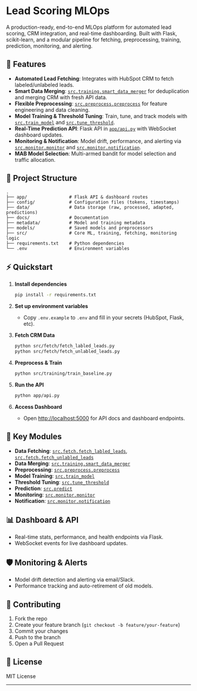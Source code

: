 # Lead Scoring MLOps

A production-ready, end-to-end MLOps platform for automated lead scoring, CRM integration, and real-time dashboarding. Built with Flask, scikit-learn, and a modular pipeline for fetching, preprocessing, training, prediction, monitoring, and alerting.

## 🚀 Features

- **Automated Lead Fetching**: Integrates with HubSpot CRM to fetch labeled/unlabeled leads.
- **Smart Data Merging**: [`src.training.smart_data_merger`](src/training/smart_data_merger.py) for deduplication and merging CRM with fresh API data.
- **Flexible Preprocessing**: [`src.preprocess.preprocess`](src/preprocess/preprocess.py) for feature engineering and data cleaning.
- **Model Training & Threshold Tuning**: Train, tune, and track models with [`src.train_model`](src/train_model.py) and [`src.tune_threshold`](src/tune_threshold.py).
- **Real-Time Prediction API**: Flask API in [`app/api.py`](app/api.py) with WebSocket dashboard updates.
- **Monitoring & Notification**: Model drift, performance, and alerting via [`src.monitor.monitor`](src/monitor/monitor.py) and [`src.monitor.notification`](src/monitor/notification.py).
- **MAB Model Selection**: Multi-armed bandit for model selection and traffic allocation.

## 📁 Project Structure

```
.
├── app/                # Flask API & dashboard routes
├── config/             # Configuration files (tokens, timestamps)
├── data/               # Data storage (raw, processed, adapted, predictions)
├── docs/               # Documentation
├── metadata/           # Model and training metadata
├── models/             # Saved models and preprocessors
├── src/                # Core ML, training, fetching, monitoring logic
├── requirements.txt    # Python dependencies
└── .env                # Environment variables
```

## ⚡️ Quickstart

1. **Install dependencies**

   ```sh
   pip install -r requirements.txt
   ```

2. **Set up environment variables**

   - Copy `.env.example` to `.env` and fill in your secrets (HubSpot, Flask, etc).

3. **Fetch CRM Data**

   ```sh
   python src/fetch/fetch_labled_leads.py
   python src/fetch/fetch_unlabled_leads.py
   ```

4. **Preprocess & Train**

   ```sh
   python src/training/train_baseline.py
   ```

5. **Run the API**

   ```sh
   python app/api.py
   ```

6. **Access Dashboard**
   - Open [http://localhost:5000](http://localhost:5000) for API docs and dashboard endpoints.

## 🧩 Key Modules

- **Data Fetching**: [`src.fetch.fetch_labled_leads`](src/fetch/fetch_labled_leads.py), [`src.fetch.fetch_unlabled_leads`](src/fetch/fetch_unlabled_leads.py)
- **Data Merging**: [`src.training.smart_data_merger`](src/training/smart_data_merger.py)
- **Preprocessing**: [`src.preprocess.preprocess`](src/preprocess/preprocess.py)
- **Model Training**: [`src.train_model`](src/train_model.py)
- **Threshold Tuning**: [`src.tune_threshold`](src/tune_threshold.py)
- **Prediction**: [`src.predict`](src/predict.py)
- **Monitoring**: [`src.monitor.monitor`](src/monitor/monitor.py)
- **Notification**: [`src.monitor.notification`](src/monitor/notification.py)

## 📊 Dashboard & API

- Real-time stats, performance, and health endpoints via Flask.
- WebSocket events for live dashboard updates.

## 🛡️ Monitoring & Alerts

- Model drift detection and alerting via email/Slack.
- Performance tracking and auto-retirement of old models.

## 🤝 Contributing

1. Fork the repo
2. Create your feature branch (`git checkout -b feature/your-feature`)
3. Commit your changes
4. Push to the branch
5. Open a Pull Request

## 📄 License

MIT License

---
